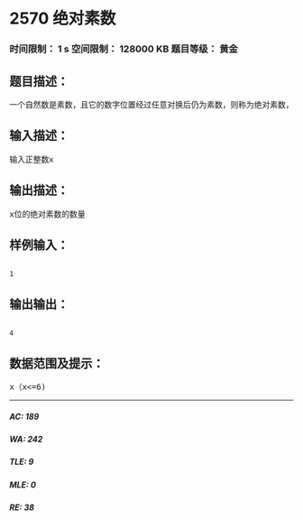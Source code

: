 # 2570 绝对素数   
### 时间限制： 1 s     空间限制： 128000 KB     题目等级： 黄金  
## 题目描述：  

<pre>
一个自然数是素数，且它的数字位置经过任意对换后仍为素数，则称为绝对素数，例如13。请找出所有x位的绝对素数的数量。
</pre>
  
  
## 输入描述：  

<pre>
输入正整数x
</pre>
  
  
## 输出描述：  

<pre>
x位的绝对素数的数量
</pre>
  
  
## 样例输入：  

<pre><code>
1
</code></pre>
  
  
## 输出输出：  

<pre><code>
4
</code></pre>
  
  
## 数据范围及提示：  

<pre>
x（x<=6)
</pre>
  
  
***  

##### AC: 189  
##### WA: 242  
##### TLE: 9  
##### MLE: 0  
##### RE: 38  
